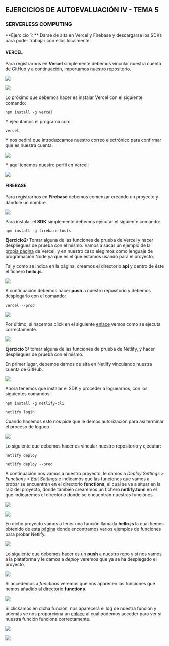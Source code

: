 ## EJERCICIOS DE AUTOEVALUACIÓN IV - TEMA 5

### SERVERLESS COMPUTING
**Ejercicio 1: ** Darse de alta en Vercel y Firebase y descargarse los SDKs para poder trabajar con ellos localmente.

#### VERCEL
Para registrarnos en **Vercel** simplemente debemos vincular nuestra cuenta de GitHub y a continuación, importamos nuestro repositorio.

![](imagenes/registroVercel.png)

![](imagenes/importar-repo-vercel.png)

Lo próximo que debemos hacer es instalar Vercel con el siguiente comando:
~~~
npm install -g vercel
~~~

Y ejecutamos el programa con:
~~~
vercel
~~~

Y nos pedirá que introduzcamos nuestro correo electrónico para confirmar que es nuestra cuenta.

![](imagenes/instalacion-vercel.png)

Y aquí tenemos nuestro perfil en Vercel:

![](imagenes/perfil-vercel.png)

#### FIREBASE
Para registrarnos en **Firebase** debemos comenzar creando un proyecto y dándole un nombre.

![](imagenes/firebase-proyecto.png)

Para instalar el **SDK** simplemente debemos ejecutar el siguiente comando:
~~~
npm install -g firebase-tools
~~~

**Ejercicio2:** Tomar alguna de las funciones de prueba de Vercel y hacer despliegues de prueba con el mismo.
Vamos a sacar un ejemplo de la [propia página](https://vercel.com/docs/serverless-functions/supported-languages#ruby) de Vercel, y en nuestro caso elegimos como lenguaje de programación Node ya que es el que estamos usando para el proyecto.

Tal y como se indica en la página, creamos el directorio **api** y dentro de éste el fichero **hello.js**.

![](imagenes/ejemplo-vercel.png)

A continuación debemos hacer **push** a nuestro repositorio y debemos desplegarlo con el comando:
~~~
vercel --prod
~~~

![](imagenes/vercel-prod.png)

Por último, si hacemos click en el siguiente [enlace](https://ejercicios-autoevaluacion-iv-flgi8qm72.vercel.app/api/hello.js) vemos como se ejecuta correctamente.

![](imagenes/correctoVercel.png)

**Ejercicio 3:** tomar alguna de las funciones de prueba de Netlify, y hacer despliegues de prueba con el mismo.

En primer lugar, debemos darnos de alta en Netlify vinculando nuestra cuenta de GitHub.

![](imagenes/registro-netlify.png)

Ahora tenemos que instalar el SDK y proceder a loguearnos, con los siguientes comandos:
~~~
npm install -g netlify-cli

netlify login
~~~

Cuando hacemos esto nos pide que le demos autorización para así terminar el proceso de logueo.

![](imagenes/autorizacion-netlify.png)

Lo siguiente que debemos hacer es vincular nuestro repositorio y ejecutar:
~~~
netlify deploy

netlify deploy --prod
~~~

A continuación nos vamos a nuestro proyecto, le damos a *Deploy Settings > Functions > Edit Settings* e indicamos que las funciones que vamos a probar se encuentran en el directorio **functions**, el cual se va a situar en la raíz del proyecto, donde también crearemos un fichero **netlify.toml** en el que indicaremos el directorio donde se encuentran nuestras funciones.

![](imagenes/toml.png)

![](imagenes/fichero-deploy.png)

En dicho proyecto vamos a tener una función llamada **hello.js** la cual hemos obtenido de esta [página](https://functions-playground.netlify.app/) donde encontramos varios ejemplos de funciones para probar Netlify.

![](imagenes/hello.png)

Lo siguiente que debemos hacer es un **push** a nuestro repo y si nos vamos a la plataforma y le damos a *deploy* veremos que ya se ha desplegado el proyecto.

![](imagenes/deploy.png)

Si accedemos a *functions* veremos que nos aparecen las funciones que hemos añadido al directorio **functions**.

![](imagenes/functions.png)

Si clickamos en dicha función, nos aparecerá el log de nuestra función y además se nos proporciona un [enlace](https://ejerciciosiv.netlify.app/.netlify/functions/hello) al cual podemos acceder para ver si nuestra función funciona correctamente.

![](imagenes/despliegue-correcto1.png)

![](imagenes/despliegue-correcto2.png)
